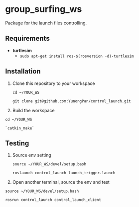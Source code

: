 # group_surfing_ws
Package for the launch files controlling.

## Requirements
- **turtlesim**
  - `sudo apt-get install ros-$(rosversion -d)-turtlesim`  
    

## Installation
1. Clone this repository  to your workspace
  
	`cd ~/YOUR_WS`  
  
	`git clone git@github.com:YunongPan/control_launch.git`  
  

2. Build the workspace  
  
  `cd ~/YOUR_WS`  
  
	`catkin_make`  

## Testing
1. Source env setting  
  
	`source ~/YOUR_WS/devel/setup.bash`  
  
	`roslaunch control_launch launch_trigger.launch`  
	  

  
2. Open another terminal, source the env and test  
  
  `source ~/YOUR_WS/devel/setup.bash`  
  
  `rosrun control_launch control_launch_client`  
   


  
